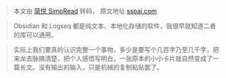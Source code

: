 > 本文由 [简悦 SimpRead](http://ksria.com/simpread/) 转码， 原文地址 [sspai.com](https://sspai.com/post/80042)

> Obsidian 和 Logseq 都是纯文本、本地化存储的软件，我很早就知道二者的库可以通用。

> 实际上我们要真的认识完整一个事物，多少是要写个几百字乃至几千字，把来龙去脉搞清楚，把个人感悟写明白，一张原本的小小卡片就自然变成了一篇长文。没有输出的输入，只是机械的复制粘贴罢了。